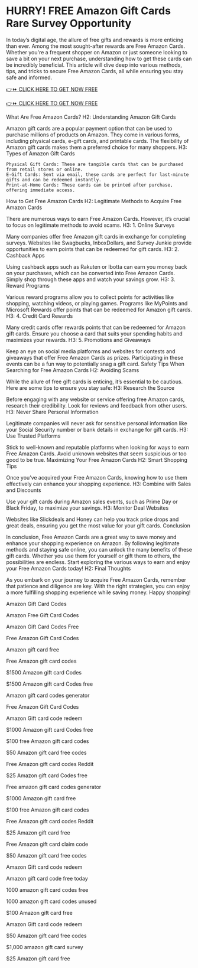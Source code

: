 # HURRY! FREE Amazon Gift Cards Rare Survey Opportunity

In today’s digital age, the allure of free gifts and rewards is more enticing than ever. Among the most sought-after rewards are Free Amazon Cards. Whether you're a frequent shopper on Amazon or just someone looking to save a bit on your next purchase, understanding how to get these cards can be incredibly beneficial. This article will dive deep into various methods, tips, and tricks to secure Free Amazon Cards, all while ensuring you stay safe and informed.

[👉⏩ CLICK HERE TO GET NOW FREE](#)

[👉⏩ CLICK HERE TO GET NOW FREE](#)

What Are Free Amazon Cards?
H2: Understanding Amazon Gift Cards

Amazon gift cards are a popular payment option that can be used to purchase millions of products on Amazon. They come in various forms, including physical cards, e-gift cards, and printable cards. The flexibility of Amazon gift cards makes them a preferred choice for many shoppers.
H3: Types of Amazon Gift Cards

    Physical Gift Cards: These are tangible cards that can be purchased from retail stores or online.
    E-Gift Cards: Sent via email, these cards are perfect for last-minute gifts and can be redeemed instantly.
    Print-at-Home Cards: These cards can be printed after purchase, offering immediate access.

How to Get Free Amazon Cards
H2: Legitimate Methods to Acquire Free Amazon Cards

There are numerous ways to earn Free Amazon Cards. However, it’s crucial to focus on legitimate methods to avoid scams.
H3: 1. Online Surveys

Many companies offer free Amazon gift cards in exchange for completing surveys. Websites like Swagbucks, InboxDollars, and Survey Junkie provide opportunities to earn points that can be redeemed for gift cards.
H3: 2. Cashback Apps

Using cashback apps such as Rakuten or Ibotta can earn you money back on your purchases, which can be converted into Free Amazon Cards. Simply shop through these apps and watch your savings grow.
H3: 3. Reward Programs

Various reward programs allow you to collect points for activities like shopping, watching videos, or playing games. Programs like MyPoints and Microsoft Rewards offer points that can be redeemed for Amazon gift cards.
H3: 4. Credit Card Rewards

Many credit cards offer rewards points that can be redeemed for Amazon gift cards. Ensure you choose a card that suits your spending habits and maximizes your rewards.
H3: 5. Promotions and Giveaways

Keep an eye on social media platforms and websites for contests and giveaways that offer Free Amazon Cards as prizes. Participating in these events can be a fun way to potentially snag a gift card.
Safety Tips When Searching for Free Amazon Cards
H2: Avoiding Scams

While the allure of free gift cards is enticing, it’s essential to be cautious. Here are some tips to ensure you stay safe:
H3: Research the Source

Before engaging with any website or service offering free Amazon cards, research their credibility. Look for reviews and feedback from other users.
H3: Never Share Personal Information

Legitimate companies will never ask for sensitive personal information like your Social Security number or bank details in exchange for gift cards.
H3: Use Trusted Platforms

Stick to well-known and reputable platforms when looking for ways to earn Free Amazon Cards. Avoid unknown websites that seem suspicious or too good to be true.
Maximizing Your Free Amazon Cards
H2: Smart Shopping Tips

Once you’ve acquired your Free Amazon Cards, knowing how to use them effectively can enhance your shopping experience.
H3: Combine with Sales and Discounts

Use your gift cards during Amazon sales events, such as Prime Day or Black Friday, to maximize your savings.
H3: Monitor Deal Websites

Websites like Slickdeals and Honey can help you track price drops and great deals, ensuring you get the most value for your gift cards.
Conclusion

In conclusion, Free Amazon Cards are a great way to save money and enhance your shopping experience on Amazon. By following legitimate methods and staying safe online, you can unlock the many benefits of these gift cards. Whether you use them for yourself or gift them to others, the possibilities are endless. Start exploring the various ways to earn and enjoy your Free Amazon Cards today!
H2: Final Thoughts

As you embark on your journey to acquire Free Amazon Cards, remember that patience and diligence are key. With the right strategies, you can enjoy a more fulfilling shopping experience while saving money. Happy shopping!

Amazon Gift Card Codes

Amazon Free Gift Card Codes

Amazon Gift Card Codes Free

Free Amazon Gift Card Codes

Amazon gift card free

Free Amazon gift card codes

$1500 Amazon gift card Codes

$1500 Amazon gift card Codes free

Amazon gift card codes generator

Free Amazon Gift Card Codes

Amazon Gift card code redeem

$1000 Amazon gift card Codes free

$100 free Amazon gift card codes

$50 Amazon gift card free codes

Free Amazon gift card codes Reddit

$25 Amazon gift card Codes free

Free amazon gift card codes generator

$1000 Amazon gift card free

$100 free Amazon gift card codes

Free Amazon gift card codes Reddit

$25 Amazon gift card free

Free Amazon gift card claim code

$50 Amazon gift card free codes

Amazon Gift card code redeem

Amazon gift card code free today

1000 amazon gift card codes free

1000 amazon gift card codes unused

$100 Amazon gift card free

Amazon Gift card code redeem

$50 Amazon gift card free codes

$1,000 amazon gift card survey

$25 Amazon gift card free
